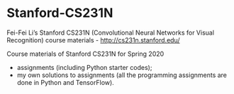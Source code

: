 # Stanford-CS231N
Fei-Fei Li’s Stanford CS231N (Convolutional Neural Networks for Visual Recognition) course materials - http://cs231n.stanford.edu/

Course materials of Stanford CS231N for Spring 2020
- assignments (including Python starter codes);
- my own solutions to assignments (all the programming assignments are done in Python and TensorFlow).

